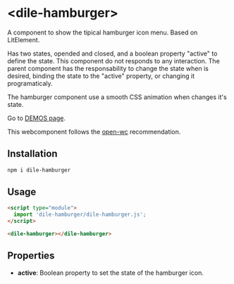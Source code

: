 # \<dile-hamburger>

A component to show the tipical hamburger icon menu. Based on LitElement. 

Has two states, opended and closed, and a boolean property "active" to define the state. This component do not responds to any interaction. The parent component has the responsability to change the state when is desired, binding the state to the "active" property, or changing it programaticaly.

The hamburger component use a smooth CSS animation when changes it's state. 

Go to [DEMOS page](https://dile-hamburger.polydile.com/).

This webcomponent follows the [open-wc](https://github.com/open-wc/open-wc) recommendation.

## Installation
```bash
npm i dile-hamburger
```

## Usage
```html
<script type="module">
  import 'dile-hamburger/dile-hamburger.js';
</script>

<dile-hamburger></dile-hamburger>
```

## Properties

- **active**: Boolean property to set the state of the hamburger icon.